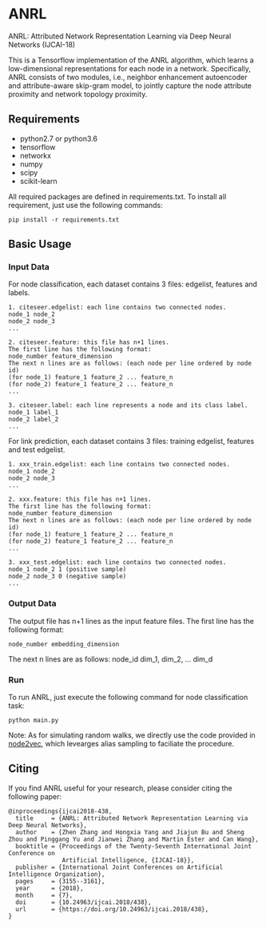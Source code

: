 # ANRL
ANRL: Attributed Network Representation Learning via Deep Neural Networks (IJCAI-18)

This is a Tensorflow implementation of the ANRL algorithm, which learns a low-dimensional representations for each node in a network. Specifically, ANRL consists of two modules, i.e., neighbor enhancement autoencoder and attribute-aware skip-gram model, to jointly capture the node attribute proximity and network topology proximity.

## Requirements
* python2.7 or python3.6
* tensorflow
* networkx
* numpy
* scipy
* scikit-learn

All required packages are defined in requirements.txt. To install all requirement, just use the following commands:
```
pip install -r requirements.txt
```

## Basic Usage

### Input Data 
For node classification, each dataset contains 3 files: edgelist, features and labels.
```
1. citeseer.edgelist: each line contains two connected nodes.
node_1 node_2
node_2 node_3
...

2. citeseer.feature: this file has n+1 lines.
The first line has the following format:
node_number feature_dimension
The next n lines are as follows: (each node per line ordered by node id)
(for node_1) feature_1 feature_2 ... feature_n
(for node_2) feature_1 feature_2 ... feature_n
...

3. citeseer.label: each line represents a node and its class label.
node_1 label_1
node_2 label_2
...
```
For link prediction, each dataset contains 3 files: training edgelist, features and test edgelist.
```
1. xxx_train.edgelist: each line contains two connected nodes.
node_1 node_2
node_2 node_3
...

2. xxx.feature: this file has n+1 lines.
The first line has the following format:
node_number feature_dimension
The next n lines are as follows: (each node per line ordered by node id)
(for node_1) feature_1 feature_2 ... feature_n
(for node_2) feature_1 feature_2 ... feature_n
...

3. xxx_test.edgelist: each line contains two connected nodes.
node_1 node_2 1 (positive sample)
node_2 node_3 0 (negative sample)
...
```

### Output Data
The output file has n+1 lines as the input feature files. The first line has the following format:
```
node_number embedding_dimension
```
The next n lines are as follows:
node_id dim_1, dim_2, ... dim_d

### Run
To run ANRL, just execute the following command for node classification task:
```
python main.py
```


Note:
As for simulating random walks, we directly use the code provided in [node2vec](https://github.com/aditya-grover/node2vec), which levearges alias sampling to faciliate the procedure.

## Citing
If you find ANRL useful for your research, please consider citing the following paper:
```
@inproceedings{ijcai2018-438,
  title     = {ANRL: Attributed Network Representation Learning via Deep Neural Networks},
  author    = {Zhen Zhang and Hongxia Yang and Jiajun Bu and Sheng Zhou and Pinggang Yu and Jianwei Zhang and Martin Ester and Can Wang},
  booktitle = {Proceedings of the Twenty-Seventh International Joint Conference on
               Artificial Intelligence, {IJCAI-18}},
  publisher = {International Joint Conferences on Artificial Intelligence Organization},             
  pages     = {3155--3161},
  year      = {2018},
  month     = {7},
  doi       = {10.24963/ijcai.2018/438},
  url       = {https://doi.org/10.24963/ijcai.2018/438},
}
``` 
